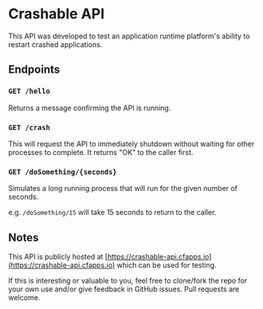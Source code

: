 # Crashable API

This API was developed to test an application runtime platform's 
ability to restart crashed applications.


## Endpoints

### `GET /hello`
Returns a message confirming the API is running.

### `GET /crash`
This will request the API to immediately shutdown without waiting for other
processes to complete. It returns "OK" to the caller first.

### `GET /doSomething/{seconds}`
Simulates a long running process that will run for the given number of seconds.

e.g. `/doSomething/15` will take 15 seconds to return to the caller.


## Notes

This API is publicly hosted at [https://crashable-api.cfapps.io](https://crashable-api.cfapps.io)
which can be used for testing.

If this is interesting or valuable to you, feel free to clone/fork
the repo for your own use and/or give feedback in GitHub issues. Pull requests
are welcome.